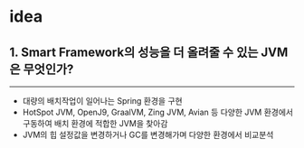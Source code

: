 # idea
## 1. Smart Framework의 성능을 더 올려줄 수 있는 JVM은 무엇인가?
---
- 대량의 배치작업이 일어나는 Spring 환경을 구현  
- HotSpot JVM, OpenJ9, GraalVM, Zing JVM, Avian 등 다양한 JVM 환경에서 구동하여 배치 환경에 적합한 JVM을 찾아감  
- JVM의 힙 설정값을 변경하거나 GC를 변경해가며 다양한 환경에서 비교분석
